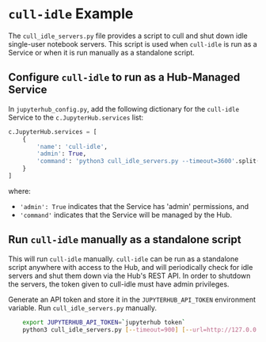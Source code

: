 # `cull-idle` Example

The `cull_idle_servers.py` file provides a script to cull and shut down idle
single-user notebook servers. This script is used when `cull-idle` is run as
a Service or when it is run manually as a standalone script.


## Configure `cull-idle` to run as a Hub-Managed Service

In `jupyterhub_config.py`, add the following dictionary for the `cull-idle`
Service to the `c.JupyterHub.services` list:

```python
c.JupyterHub.services = [
    {
        'name': 'cull-idle',
        'admin': True,
        'command': 'python3 cull_idle_servers.py --timeout=3600'.split(),
    }
]
```

where:

- `'admin': True` indicates that the Service has 'admin' permissions, and
- `'command'` indicates that the Service will be managed by the Hub.

## Run `cull-idle` manually as a standalone script

This will run `cull-idle` manually. `cull-idle` can be run as a standalone
script anywhere with access to the Hub, and will periodically check for idle
servers and shut them down via the Hub's REST API. In order to shutdown the
servers, the token given to cull-idle must have admin privileges.

Generate an API token and store it in the `JUPYTERHUB_API_TOKEN` environment
variable. Run `cull_idle_servers.py` manually. 

```bash
    export JUPYTERHUB_API_TOKEN=`jupyterhub token`
    python3 cull_idle_servers.py [--timeout=900] [--url=http://127.0.0.1:8081/hub/api]
```
